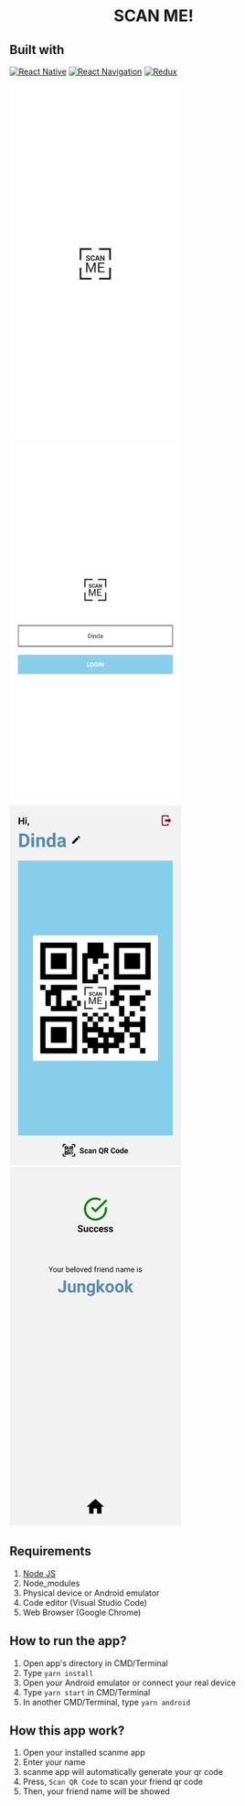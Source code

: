 <h1 align="center">SCAN ME!</h1>


## Built with
[![React Native](https://img.shields.io/badge/React_Native-0.63.4-blue.svg?style=rounded-square)](https://reactnative.dev/)
[![React Navigation](https://img.shields.io/badge/React%20Navigation-v5.9.2-orange)](https://reactnavigation.org/)
[![Redux](https://img.shields.io/badge/Redux-v4.0.5-purple.svg?style=rounded-square)](https://redux.js.org/)


<img src="src/assets/screenshoot/splashscreen.jpg" width="300"> <img src="src/assets/screenshoot/login.jpg" width="300">
<img src="src/assets/screenshoot/home.jpg" width="300"> <img src="src/assets/screenshoot/success.jpg" width="300">

## Requirements
1. <a href="https://nodejs.org/en/download/">Node JS</a>
2. Node_modules
3. Physical device or Android emulator
4. Code editor (Visual Studio Code)
5. Web Browser (Google Chrome)

## How to run the app?
1. Open app's directory in CMD/Terminal
2. Type `yarn install`
3. Open your Android emulator or connect your real device
4. Type `yarn start` in CMD/Terminal
5. In another CMD/Terminal, type `yarn android`

## How this app work?
1. Open your installed scanme app
2. Enter your name
3. scanme app will automatically generate your qr code
4. Press, `Scan QR Code` to scan your friend qr code
5. Then, your friend name will be showed
